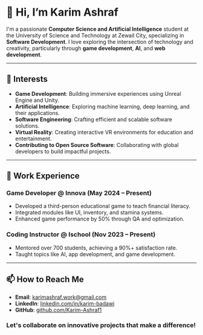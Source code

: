 # 👋 Hi, I’m Karim Ashraf

I'm a passionate **Computer Science and Artificial Intelligence** student at the University of Science and Technology at Zewail City, specializing in **Software Development**. I love exploring the intersection of technology and creativity, particularly through **game development**, **AI**, and **web development**.

---

## 👀 Interests
- **Game Development**: Building immersive experiences using Unreal Engine and Unity.
- **Artificial Intelligence**: Exploring machine learning, deep learning, and their applications.
- **Software Engineering**: Crafting efficient and scalable software solutions.
- **Virtual Reality**: Creating interactive VR environments for education and entertainment.
- **Contributing to Open Source Software**: Collaborating with global developers to build impactful projects.

---

## 💼 Work Experience
### Game Developer @ Innova (May 2024 – Present)
- Developed a third-person educational game to teach financial literacy.
- Integrated modules like UI, inventory, and stamina systems.
- Enhanced game performance by 50% through QA and optimization.

### Coding Instructor @ Ischool (Nov 2023 – Present)
- Mentored over 700 students, achieving a 90%+ satisfaction rate.
- Taught topics like AI, app development, and game development.

---

## 📫 How to Reach Me
- **Email**: [karimashraf.work@gmail.com](mailto:karimashraf.work@gmail.com)
- **LinkedIn**: [linkedin.com/in/karim-badawi](https://linkedin.com/in/karim-badawi)
- **GitHub**: [github.com/Karim-Ashraf1](https://github.com/Karim-Ashraf1)

### Let's collaborate on innovative projects that make a difference!

